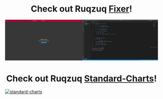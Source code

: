 <h1 align="center">Check out Ruqzuq <a href="https://ruqzuq.com/">Fixer</a>!</h1>

[![howItWorks](./howItWorks.gif)](https://ruqzuq.com/)

<h1 align="center">Check out Ruqzuq <a href="https://ruqzuq.com/standard-charts/">Standard-Charts</a>!</h1>

[![standard-charts](https://raw.githubusercontent.com/ruqzuq/standard-charts/main/src/documentation/banner.png)](https://ruqzuq.com/standard-charts/)
